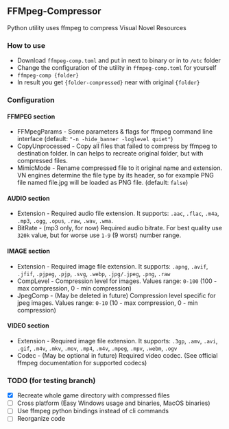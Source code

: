 ## FFMpeg-Compressor
Python utility uses ffmpeg to compress Visual Novel Resources

### How to use
* Download `ffmpeg-comp.toml` and put in next to binary or in to `/etc` folder
* Change the configuration of the utility in `ffmpeg-comp.toml` for yourself
* `ffmpeg-comp {folder}`
* In result you get `{folder-compressed}` near with original `{folder}`

### Configuration
#### FFMPEG section
* FFMpegParams - Some parameters & flags for ffmpeg command line interface (default: `"-n -hide_banner -loglevel quiet"`)
* CopyUnprocessed - Copy all files that failed to compress by ffmpeg to destination folder. In can helps to recreate original folder, but with compressed files.
* MimicMode - Rename compressed file to it original name and extension. VN engines determine the file type by its header, so for example PNG file named file.jpg will be loaded as PNG file. (default: `false`)

#### AUDIO section
* Extension - Required audio file extension. It supports: `.aac`, `.flac`, `.m4a`, `.mp3`, `.ogg`, `.opus`, `.raw`, `.wav`, `.wma`.
* BitRate - (mp3 only, for now) Required audio bitrate. For best quality use `320k` value, but for worse use `1-9` (9 worst) number range.

#### IMAGE section
* Extension - Required image file extension. It supports: `.apng`, `.avif`, `.jfif`, `.pjpeg`, `.pjp`, `.svg`, `.webp`, `.jpg/.jpeg`, `.png`, `.raw`
* CompLevel - Compression level for images. Values range: `0-100` (100 - max compression, 0 - min compression)
* JpegComp - (May be deleted in future) Compression level specific for jpeg images. Values range: `0-10` (10 - max compression, 0 - min compression)

#### VIDEO section
* Extension - Required image file extension. It supports: `.3gp`, `.amv`, `.avi`, `.gif`, `.m4v`, `.mkv`, `.mov`, `.mp4`, `.m4v`, `.mpeg`, `.mpv`, `.webm`, `.ogv`
* Codec - (May be optional in future) Required video codec. (See official ffmpeg documentation for supported codecs) 

### TODO (for testing branch)
* [x] Recreate whole game directory with compressed files
* [ ] Cross platform (Easy Windows usage and binaries, MacOS binaries)
* [ ] Use ffmpeg python bindings instead of cli commands
* [ ] Reorganize code